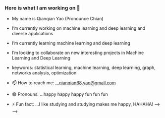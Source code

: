 ### Here is what I am working on 👋

- My name is Qianqian Yao (Pronounce Chian)

- I’m currently working on machine learning and deep learning and diverse applications 
- I’m currently learning machine learning and deep learning
- I’m looking to collaborate on new interesting projects in Machine Learning and Deep Learning
- keywords: statistical learning, machine learning, deep learning, graph, networks analysis, optimization

- 📫 How to reach me: ...qianqian68.yao@gmail.com

- 😄 Pronouns: ...happy happy happy fun fun fun
- ⚡ Fun fact: ...I like studying and studying makes me happy, HAHAHA!
-->
-->
